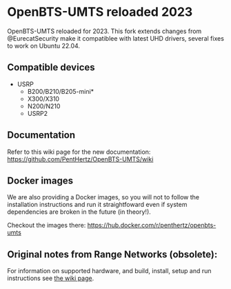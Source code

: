 # OpenBTS-UMTS reloaded 2023

OpenBTS-UMTS reloaded for 2023. This fork extends changes from @EurecatSecurity make it compatiblee with latest UHD drivers, several fixes to work on Ubuntu 22.04.

## Compatible devices

* USRP
  * B200/B210/B205-mini*
  * X300/X310
  * N200/N210
  * USRP2

## Documentation

Refer to this wiki page for the new documentation: https://github.com/PentHertz/OpenBTS-UMTS/wiki

## Docker images

We are also providing a Docker images, so you will not to follow the installation instructions and run it straightfoward even if system dependencies are broken in the future (in theory!).

Checkout the images there: https://hub.docker.com/r/penthertz/openbts-umts


##  Original notes from Range Networks (obsolete):  
For information on supported hardware, and build, install, setup and run instructions see [the wiki page](http://openbts.org/w/index.php/OpenBTS-UMTS).
